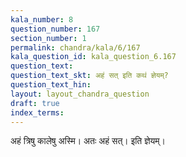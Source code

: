 ```yaml
---
kala_number: 8
question_number: 167
section_number: 1
permalink: chandra/kala/6/167
kala_question_id: kala_question_6.167
question_text: 
question_text_skt: अहं सत् इति कथं ज्ञेयम्?
question_text_hin: 
layout: layout_chandra_question
draft: true
index_terms:
---
```


<!-- skt-start -->
अहं त्रिषु कालेषु अस्मि। अतः अहं सत्। इति ज्ञेयम्।
<!-- skt-end -->

<!-- eng-start -->
<!-- eng-end -->

